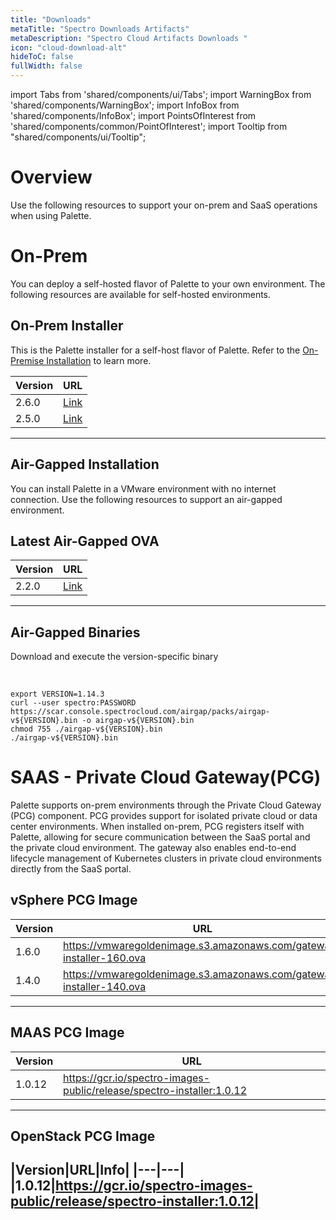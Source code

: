 ```yaml
---
title: "Downloads"
metaTitle: "Spectro Downloads Artifacts"
metaDescription: "Spectro Cloud Artifacts Downloads "
icon: "cloud-download-alt"
hideToC: false
fullWidth: false
---
```


import Tabs from 'shared/components/ui/Tabs';
import WarningBox from 'shared/components/WarningBox';
import InfoBox from 'shared/components/InfoBox';
import PointsOfInterest from 'shared/components/common/PointOfInterest';
import Tooltip from "shared/components/ui/Tooltip";



# Overview


Use the following resources to support your on-prem and SaaS operations when using Palette. 


# On-Prem

You can deploy a self-hosted flavor of Palette to your own environment. The following resources are available for self-hosted environments.

## On-Prem Installer 

This is the Palette installer for a self-host flavor of Palette. Refer to the [On-Premise Installation](/enterprise-version) to learn more.

|Version|URL|
|--|---|
|2.6.0|[Link](https://vmwaregoldenimage-console.s3.amazonaws.com/hubble-installer-260.ova)|
|2.5.0|[Link](https://vmwaregoldenimage-console.s3.amazonaws.com/hubble-installer-250.ova)|
------


## Air-Gapped Installation

You can install Palette in a VMware environment with no internet connection. Use the following resources to support an air-gapped environment.

## Latest Air-Gapped OVA

|Version|URL|
|---|---|
|2.2.0|[Link](https://vmwaregoldenimage-console.s3.amazonaws.com/spectro-airgap-v2.2.0.ova)|
------

## Air-Gapped Binaries

Download and execute the version-specific binary

<br />


```shell
export VERSION=1.14.3
curl --user spectro:PASSWORD  https://scar.console.spectrocloud.com/airgap/packs/airgap-v${VERSION}.bin -o airgap-v${VERSION}.bin
chmod 755 ./airgap-v${VERSION}.bin
./airgap-v${VERSION}.bin
```

# SAAS - Private Cloud Gateway(PCG)


Palette supports on-prem environments through the Private Cloud Gateway (PCG) component. PCG provides support for isolated private cloud or data center environments. When installed on-prem, PCG registers itself with Palette, allowing for secure communication between the SaaS portal and the private cloud environment. The gateway also enables end-to-end lifecycle management of Kubernetes clusters in private cloud environments directly from the SaaS portal. 

## vSphere PCG Image

|Version|URL|
|---|---|
|1.6.0|https://vmwaregoldenimage.s3.amazonaws.com/gateway-installer-160.ova|
|1.4.0|https://vmwaregoldenimage.s3.amazonaws.com/gateway-installer-140.ova|
------

## MAAS PCG Image

|Version|URL|
|---|---|
|1.0.12|https://gcr.io/spectro-images-public/release/spectro-installer:1.0.12|
---------

## OpenStack PCG Image

|Version|URL|Info|
|---|---|
|1.0.12|https://gcr.io/spectro-images-public/release/spectro-installer:1.0.12|
-------


